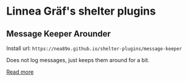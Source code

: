 # Linnea Gräf's shelter plugins
## Message Keeper Arounder

Install url: `https://nea89o.github.io/shelter-plugins/message-keeper`

Does not log messages, just keeps them around for a bit.

[Read more](./message-keeper/)
